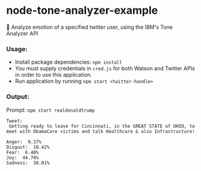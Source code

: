 # node-tone-analyzer-example
🤖 Analyze emotion of a specified twitter user, using the IBM's Tone Analyzer API

### Usage:
* Install package dependencies: `npm install`
* You must supply credentials in `cred.js` for both Watson and Twitter APIs in order to use this application.
* Run application by running `npm start <twitter-handle>`

### Output:
Prompt: `npm start realdonaldtrump`
```
Tweet:
 Getting ready to leave for Cincinnati, in the GREAT STATE of OHIO, to meet with ObamaCare victims and talk Healthcare & also Infrastructure!

Anger:  9.37%
Disgust:  10.42%
Fear:  6.40%
Joy:  44.74%
Sadness:  30.01%
```
